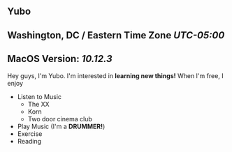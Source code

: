 ## Yubo

## Washington, **DC** / Eastern Time Zone _UTC-05:00_

## MacOS Version: _10.12.3_

Hey guys, I'm Yubo. I'm interested in **learning new things!** When I'm free, I enjoy

* Listen to Music
  * The XX
  * Korn
  * Two door cinema club
* Play Music (I'm a **DRUMMER!**)
* Exercise
* Reading
